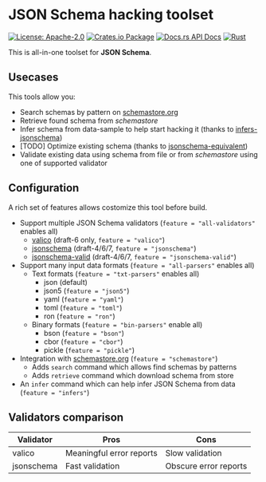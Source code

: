 # JSON Schema hacking toolset

[![License: Apache-2.0](https://img.shields.io/badge/License-Apache--2.0-brightgreen.svg)](https://opensource.org/licenses/Apache-2.0)
[![Crates.io Package](https://img.shields.io/crates/v/jsonst.svg?style=popout)](https://crates.io/crates/jsonst)
[![Docs.rs API Docs](https://docs.rs/jsonst/badge.svg)](https://docs.rs/jsonst)
[![Rust](https://github.com/katyo/jsonschema/workflows/Rust/badge.svg)](https://github.com/katyo/jsonschema/actions?query=workflow%3ARust)

This is all-in-one toolset for __JSON Schema__.

## Usecases

This tools allow you:

- Search schemas by pattern on [schemastore.org](https://schemastore.org/)
- Retrieve found schema from _schemastore_
- Infer schema from data-sample to help start hacking it (thanks to [infers-jsonschema](https://github.com/Stranger6667/infers-jsonschema))
- [TODO] Optimize existing schema (thanks to [jsonschema-equivalent](https://github.com/macisamuele/jsonschema-equivalent))
- Validate existing data using schema from file or from _schemastore_ using one of supported validator

## Configuration

A rich set of features allows costomize this tool before build.

- Support multiple JSON Schema validators (`feature = "all-validators"` enables all)
  - [valico](https://crates.io/crates/valico) (draft-6 only, `feature = "valico"`)
  - [jsonschema](https://crates.io/crates/jsonschema) (draft-4/6/7, `feature = "jsonschema"`)
  - [jsonschema-valid](https://crates.io/crates/jsonschema-valid) (draft-4/6/7, `feature = "jsonschema-valid"`)
- Support many input data formats (`feature = "all-parsers"` enables all)
  - Text formats (`feature = "txt-parsers"` enables all)
    - json (default)
    - json5 (`feature = "json5"`)
    - yaml (`feature = "yaml"`)
    - toml (`feature = "toml"`)
    - ron (`feature = "ron"`)
  - Binary formats (`feature = "bin-parsers"` enable all)
    - bson (`feature = "bson"`)
    - cbor (`feature = "cbor"`)
    - pickle (`feature = "pickle"`)
- Integration with [schemastore.org](https://schemastore.org/) (`feature = "schemastore"`)
  - Adds `search` command which allows find schemas by patterns
  - Adds `retrieve` command which download schema from store
- An `infer` command which can help infer JSON Schema from data (`feature = "infers"`)

## Validators comparison

| Validator        | Pros                     | Cons                  |
| ---------        | ----                     | ----                  |
| valico           | Meaningful error reports | Slow validation       |
| jsonschema       | Fast validation          | Obscure error reports |
